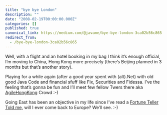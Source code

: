 ```yaml
---
title: "bye bye London"
description: ""
date: "2008-02-19T00:00:00.000Z"
categories: []
published: true
canonical_link: https://medium.com/@javame/bye-bye-london-3ca02b56c865
redirect_from:
  - /bye-bye-london-3ca02b56c865
---
```


Well, with a flight and an hotel booking in my bag I think it’s enough official, I’m moving to China, Hong Kong more precisely (there’s Beijing planned in 3 months but that’s another story).

Playing for a while again (after a good year spent with (alt).Net) with old good Java Code and financial sfuff like Fix, Securities and Fidessa. I’ve the feeling that’s gonna be fun and I’ll meet few fellow Twers there aka [AgileHongKong](http://agilehongkong.com/) Crowd :-)

Going East has been an objective in my life since I’ve read a [Fortune Teller Told me](http://www.amazon.com/Fortune-Teller-Told-Me-Earthbound-Travels/dp/060980958X), will I ever come back to Europe? We’ll see. :-)
